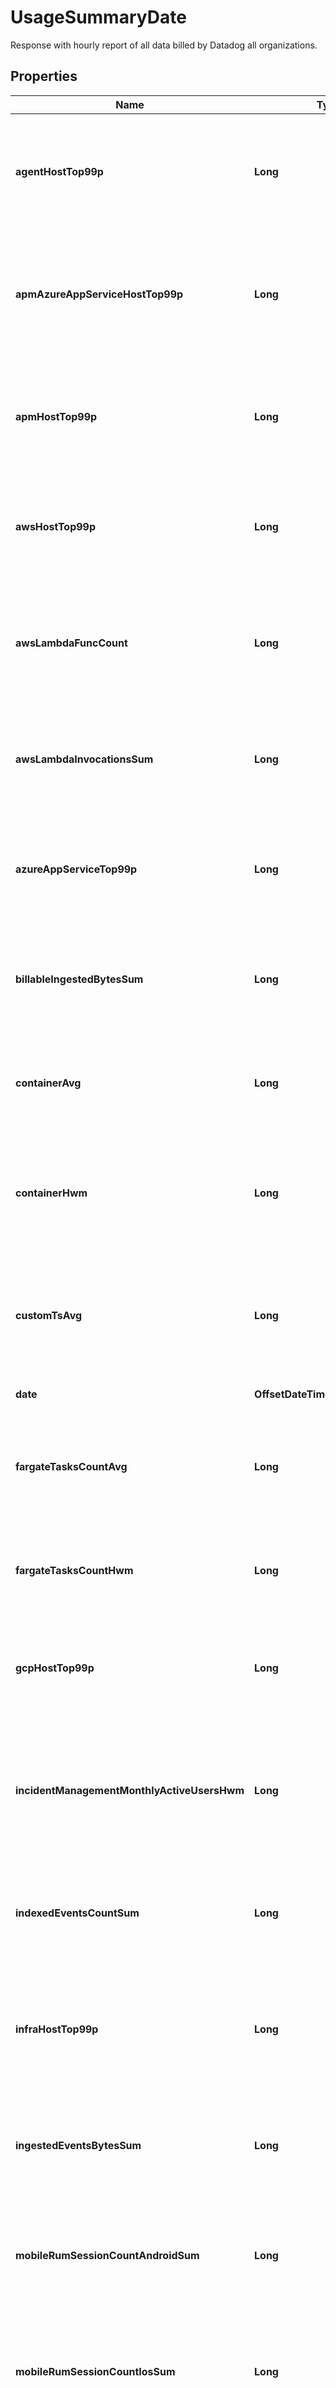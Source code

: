 

# UsageSummaryDate

Response with hourly report of all data billed by Datadog all organizations.
## Properties

Name | Type | Description | Notes
------------ | ------------- | ------------- | -------------
**agentHostTop99p** | **Long** | Shows the 99th percentile of all agent hosts over all hours in the current date for all organizations. |  [optional]
**apmAzureAppServiceHostTop99p** | **Long** | Shows the 99th percentile of all Azure app services using APM over all hours in the current date all organizations. |  [optional]
**apmHostTop99p** | **Long** | Shows the 99th percentile of all distinct APM hosts over all hours in the current date for all organizations. |  [optional]
**awsHostTop99p** | **Long** | Shows the 99th percentile of all AWS hosts over all hours in the current date for all organizations. |  [optional]
**awsLambdaFuncCount** | **Long** | Shows the average of the number of functions that executed 1 or more times each hour in the current date for all organizations. |  [optional]
**awsLambdaInvocationsSum** | **Long** | Shows the sum of all AWS Lambda invocations over all hours in the current date for all organizations. |  [optional]
**azureAppServiceTop99p** | **Long** | Shows the 99th percentile of all Azure app services over all hours in the current date for all organizations. |  [optional]
**billableIngestedBytesSum** | **Long** | Shows the sum of all log bytes ingested over all hours in the current date for all organizations. |  [optional]
**containerAvg** | **Long** | Shows the average of all distinct containers over all hours in the current date for all organizations. |  [optional]
**containerHwm** | **Long** | Shows the high-water mark of all distinct containers over all hours in the current date for all organizations. |  [optional]
**customTsAvg** | **Long** | Shows the average number of distinct custom metrics over all hours in the current date for all organizations. |  [optional]
**date** | **OffsetDateTime** | The date for the usage. |  [optional]
**fargateTasksCountAvg** | **Long** | Shows the high-watermark of all Fargate tasks over all hours in the current date for all organizations. |  [optional]
**fargateTasksCountHwm** | **Long** | Shows the average of all Fargate tasks over all hours in the current date for all organizations. |  [optional]
**gcpHostTop99p** | **Long** | Shows the 99th percentile of all GCP hosts over all hours in the current date for all organizations. |  [optional]
**incidentManagementMonthlyActiveUsersHwm** | **Long** | Shows the high-water mark of incident management monthly active users over all hours in the current date for all organizations. |  [optional]
**indexedEventsCountSum** | **Long** | Shows the sum of all log events indexed over all hours in the current date for all organizations. |  [optional]
**infraHostTop99p** | **Long** | Shows the 99th percentile of all distinct infrastructure hosts over all hours in the current date for all organizations. |  [optional]
**ingestedEventsBytesSum** | **Long** | Shows the sum of all log bytes ingested over all hours in the current date for all organizations. |  [optional]
**mobileRumSessionCountAndroidSum** | **Long** | Shows the sum of all mobile RUM Sessions on Android over all hours in the current date for all organizations. |  [optional]
**mobileRumSessionCountIosSum** | **Long** | Shows the sum of all mobile RUM Sessions on iOS over all hours in the current date for all organizations. |  [optional]
**mobileRumSessionCountSum** | **Long** | Shows the sum of all mobile RUM Sessions over all hours in the current date for all organizations |  [optional]
**netflowIndexedEventsCountSum** | **Long** | Shows the sum of all Network flows indexed over all hours in the current date for all organizations. |  [optional]
**npmHostTop99p** | **Long** | Shows the 99th percentile of all distinct Networks hosts over all hours in the current date for all organizations. |  [optional]
**orgs** | [**List&lt;UsageSummaryDateOrg&gt;**](UsageSummaryDateOrg.md) | Organizations associated with a user. |  [optional]
**profilingHostTop99p** | **Long** | Shows the 99th percentile of all profiled hosts over all hours in the current date for all organizations. |  [optional]
**rumSessionCountSum** | **Long** | Shows the sum of all browser RUM Sessions over all hours in the current date for all organizations |  [optional]
**rumTotalSessionCountSum** | **Long** | Shows the sum of RUM Sessions (browser and mobile) over all hours in the current date for all organizations. |  [optional]
**syntheticsBrowserCheckCallsCountSum** | **Long** | Shows the sum of all Synthetic browser tests over all hours in the current date for all organizations. |  [optional]
**syntheticsCheckCallsCountSum** | **Long** | Shows the sum of all Synthetic API tests over all hours in the current date for all organizations. |  [optional]
**traceSearchIndexedEventsCountSum** | **Long** | Shows the sum of all Indexed Spans indexed over all hours in the current date for all organizations. |  [optional]
**twolIngestedEventsBytesSum** | **Long** | Shows the sum of all tracing without limits bytes ingested over all hours in the current date for all organizations. |  [optional]



